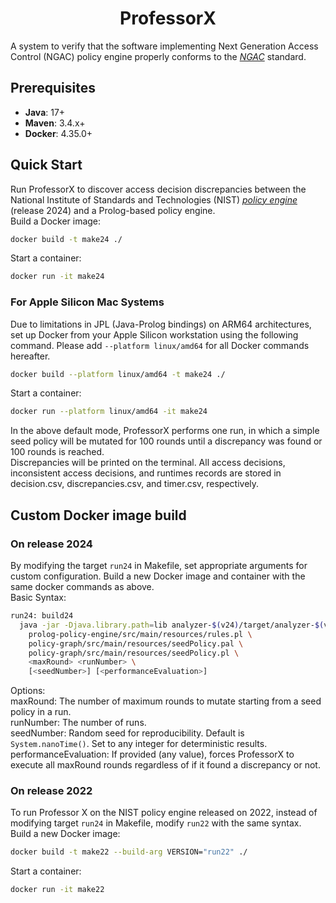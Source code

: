 <h1 align="center">ProfessorX</h1>

A system to verify that the software implementing Next Generation Access Control (NGAC) policy engine properly conforms to the [_NGAC_](https://standards.incits.org/higherlogic/ws/public/projects/2328/details) standard.

## Prerequisites
- **Java**: 17+
- **Maven**: 3.4.x+
- **Docker**: 4.35.0+
## Quick Start
Run ProfessorX to discover access decision discrepancies between the National Institute of Standards and Technologies (NIST) [_policy engine_](https://github.com/PM-Master/policy-machine-core/wiki) (release 2024) and a Prolog-based policy engine.  
Build a Docker image:
```bash
docker build -t make24 ./
```
Start a container:
```bash
docker run -it make24
```
### For Apple Silicon Mac Systems
Due to limitations in JPL (Java-Prolog bindings) on ARM64 architectures, set up Docker from your Apple Silicon workstation using the following command. Please add `--platform linux/amd64` for all Docker commands hereafter.
```bash
docker build --platform linux/amd64 -t make24 ./
```
Start a container:
```bash
docker run --platform linux/amd64 -it make24
```
In the above default mode, ProfessorX performs one run, in which a simple seed policy will be mutated for 100 rounds until a discrepancy was found or 100 rounds is reached.  
Discrepancies will be printed on the terminal. All access decisions, inconsistent access decisions, and runtimes records are stored in decision.csv, discrepancies.csv, and timer.csv, respectively.

[//]: # (The default setting is maxRound=100, runNumber=1, and no seedNumber or performanceEvaluation arguments are provided. Change the setting in the Makefile accordingly.)

## Custom Docker image build
### On release 2024
By modifying the target `run24` in Makefile, set appropriate arguments for custom configuration. Build a new Docker image and container with the same docker commands as above.   
Basic Syntax:
```bash
run24: build24
  java -jar -Djava.library.path=lib analyzer-$(v24)/target/analyzer-$(v24)-0.1.jar \
    prolog-policy-engine/src/main/resources/rules.pl \
    policy-graph/src/main/resources/seedPolicy.pal \
    policy-graph/src/main/resources/seedPolicy.pl \
    <maxRound> <runNumber> \
    [<seedNumber>] [<performanceEvaluation>]
```
Options:  
maxRound: The number of maximum rounds to mutate starting from a seed policy in a run.  
runNumber: The number of runs.  
seedNumber: Random seed for reproducibility. Default is `System.nanoTime()`. Set to any integer for deterministic results.  
performanceEvaluation: If provided (any value), forces ProfessorX to execute all maxRound rounds regardless of if it found a discrepancy or not.

### On release 2022
To run Professor X on the NIST policy engine released on 2022, instead of modifying target `run24` in Makefile, modify `run22` with the same syntax.  
Build a new Docker image:
```bash
docker build -t make22 --build-arg VERSION="run22" ./
```
Start a container:
```bash
docker run -it make22
```

[//]: # (## Build your own policy)